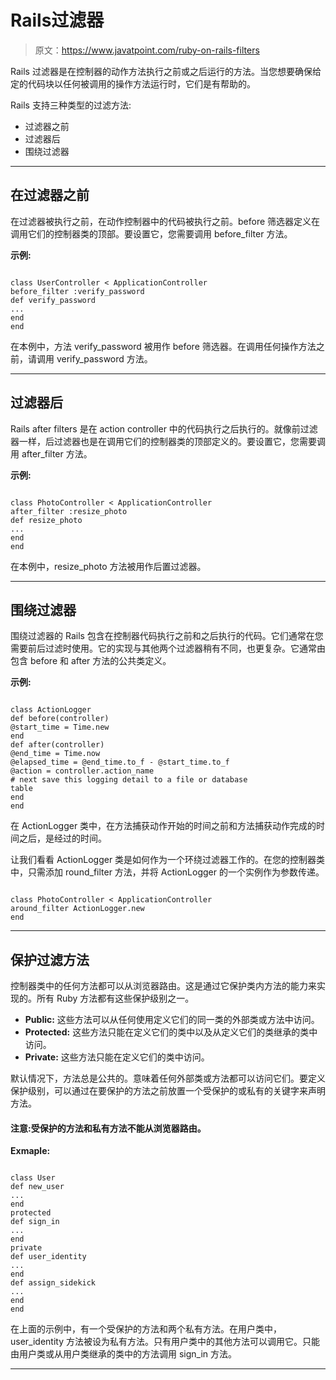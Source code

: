 # Rails过滤器

> 原文：<https://www.javatpoint.com/ruby-on-rails-filters>

Rails 过滤器是在控制器的动作方法执行之前或之后运行的方法。当您想要确保给定的代码块以任何被调用的操作方法运行时，它们是有帮助的。

Rails 支持三种类型的过滤方法:

*   过滤器之前
*   过滤器后
*   围绕过滤器

* * *

## 在过滤器之前

在过滤器被执行之前，在动作控制器中的代码被执行之前。before 筛选器定义在调用它们的控制器类的顶部。要设置它，您需要调用 before_filter 方法。

**示例:**

```

class UserController < ApplicationController 
before_filter :verify_password
def verify_password
... 
end 
end

```

在本例中，方法 verify_password 被用作 before 筛选器。在调用任何操作方法之前，请调用 verify_password 方法。

* * *

## 过滤器后

Rails after filters 是在 action controller 中的代码执行之后执行的。就像前过滤器一样，后过滤器也是在调用它们的控制器类的顶部定义的。要设置它，您需要调用 after_filter 方法。

**示例:**

```

class PhotoController < ApplicationController 
after_filter :resize_photo 
def resize_photo 
... 
end 
end

```

在本例中，resize_photo 方法被用作后置过滤器。

* * *

## 围绕过滤器

围绕过滤器的 Rails 包含在控制器代码执行之前和之后执行的代码。它们通常在您需要前后过滤时使用。它的实现与其他两个过滤器稍有不同，也更复杂。它通常由包含 before 和 after 方法的公共类定义。

**示例:**

```

class ActionLogger 
def before(controller) 
@start_time = Time.new 
end 
def after(controller) 
@end_time = Time.now 
@elapsed_time = @end_time.to_f - @start_time.to_f 
@action = controller.action_name 
# next save this logging detail to a file or database 
table 
end 
end

```

在 ActionLogger 类中，在方法捕获动作开始的时间之前和方法捕获动作完成的时间之后，是经过的时间。

让我们看看 ActionLogger 类是如何作为一个环绕过滤器工作的。在您的控制器类中，只需添加 round_filter 方法，并将 ActionLogger 的一个实例作为参数传递。

```

class PhotoController < ApplicationController 
around_filter ActionLogger.new 
end

```

* * *

## 保护过滤方法

控制器类中的任何方法都可以从浏览器路由。这是通过它保护类内方法的能力来实现的。所有 Ruby 方法都有这些保护级别之一。

*   **Public:** 这些方法可以从任何使用定义它们的同一类的外部类或方法中访问。
*   **Protected:** 这些方法只能在定义它们的类中以及从定义它们的类继承的类中访问。
*   **Private:** 这些方法只能在定义它们的类中访问。

默认情况下，方法总是公共的。意味着任何外部类或方法都可以访问它们。要定义保护级别，可以通过在要保护的方法之前放置一个受保护的或私有的关键字来声明方法。

#### 注意:受保护的方法和私有方法不能从浏览器路由。

**Exmaple:**

```

class User
def new_user 
... 
end 
protected 
def sign_in 
... 
end 
private 
def user_identity 
... 
end 
def assign_sidekick 
... 
end 
end

```

在上面的示例中，有一个受保护的方法和两个私有方法。在用户类中，user_identity 方法被设为私有方法。只有用户类中的其他方法可以调用它。只能由用户类或从用户类继承的类中的方法调用 sign_in 方法。

* * *